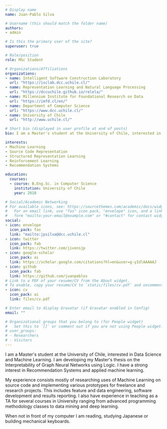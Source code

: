 ```yaml
---
# Display name
name: Juan-Pablo Silva

# Username (this should match the folder name)
authors:
- admin

# Is this the primary user of the site?
superuser: true

# Role/position
role: MSc Student

# Organizations/Affiliations
organizations:
- name: Intelligent Software Construction Laboratory
  url: "https://isclab.dcc.uchile.cl/"
- name: Representation Learning and Natural Language Processing
  url: "https://dccuchile.github.io/relela/"
- name: Millennium Institute for Foundational Research on Data
  url: "https://imfd.cl/en/"
- name: Department of Computer Science
  url: "https://www.dcc.uchile.cl/"
- name: University of Chile
  url: "http://www.uchile.cl/"

# Short bio (displayed in user profile at end of posts)
bio: I am a Master's student at the University of Chile, interested in Data Science and Machine Learning. When not in front of my computer I am reading, studying Japanese or building mechanical keyboards.

interests:
- Machine Learning
- Source Code Representation
- Structured Representation Learning
- Reinforcement Learning
- Recommendation Systems

education:
  courses:
  - course: B.Eng.Sc. in Computer Science
    institution: University of Chile
    year: 2018

# Social/Academic Networking
# For available icons, see: https://sourcethemes.com/academic/docs/widgets/#icons
#   For an email link, use "fas" icon pack, "envelope" icon, and a link in the
#   form "mailto:your-email@example.com" or "#contact" for contact widget.
social:
- icon: envelope
  icon_pack: fas
  link: "mailto:jpsilva@dcc.uchile.cl"
- icon: twitter
  icon_pack: fab
  link: https://twitter.com/jivensjp
- icon: google-scholar
  icon_pack: ai
  link: https://scholar.google.com/citations?hl=en&user=g-yIdlAAAAAJ
- icon: github
  icon_pack: fab
  link: https://github.com/juanpablos
# Link to a PDF of your resume/CV from the About widget.
# To enable, copy your resume/CV to `static/files/cv.pdf` and uncomment the lines below.
- icon: cv
  icon_pack: ai
  link: files/cv.pdf

# Enter email to display Gravatar (if Gravatar enabled in Config)
email: ""

# Organizational groups that you belong to (for People widget)
#   Set this to `[]` or comment out if you are not using People widget.
# user_groups:
# - Researchers
# - Visitors
---
```


I am a Master's student at the University of Chile, interested in Data Science and Machine Learning. I am developing my Master's thesis on the Interpretability of Graph Neural Networks using Logic. I have a strong interest in Recommendation Systems and applied machine learning.

My experience consists mostly of researching uses of Machine Learning on source code and implementing various prototypes for freelance and research projects. This includes feature and data engineering, software development and results reporting.
I also have experience in teaching as a TA for several courses in University ranging from advanced programming methodology classes to data mining and deep learning.

When not in front of my computer I am reading, studying Japanese or building mechanical keyboards.
